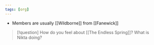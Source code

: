 ```yaml
---
tags: [org]
---
```


- Members are usually [[Wildborne]] from [[Fanewick]]
> [!question] How do you feel about [[The Endless Spring]]? What is Nikta doing?
